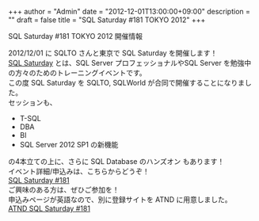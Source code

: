 +++
author = "Admin"
date = "2012-12-01T13:00:00+09:00"
description = ""
draft = false
title = "SQL Saturday #181 TOKYO 2012"
+++

SQL Saturday #181 TOKYO 2012 開催情報

2012/12/01 に SQLTO さんと東京で SQL Saturday を開催します！  
[SQL Saturday](http://www.sqlsaturday.com/default.aspx) とは、SQL Server プロフェッショナルやSQL Server を勉強中の方々のためのトレーニングイベントです。  
この度 SQL Saturday を SQLTO, SQLWorld が合同で開催することになりました。  
セッションも、

* T-SQL
* DBA
* BI
* SQL Server 2012 SP1 の新機能  

の4本立ての上に、さらに SQL Database のハンズオン もあります！  
イベント詳細/申込みは、こちらからどうぞ！  
[SQL Saturday #181](http://www.sqlsaturday.com/181/eventhome.aspx)  
ご興味のある方は、ぜひご参加を！  
申込みページが英語なので、別に登録サイトを ATND に用意しました。  
[ATND SQL Saturday #181](http://atnd.org/event/E0011257)  
